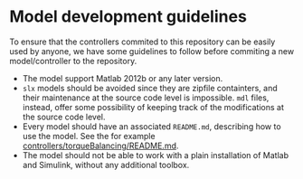 # Model development guidelines 

To ensure that the controllers commited to this repository can be easily used by anyone, we have some guidelines 
to follow before commiting a new model/controller to the repository. 

* The model support Matlab 2012b or any later version. 
* `slx` models should be avoided since they are zipfile containters, and their maintenance at the source code level is impossible. `mdl` files, instead, offer some possibility of keeping track of the modifications at the source code level.
* Every model should have an associated `README.md`, describing how to use the model. See the for example [controllers/torqueBalancing/README.md](controllers/torqueBalancing/README.md). 
* The model should not be able to work with a plain installation of Matlab and Simulink, without any additional toolbox. 
